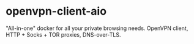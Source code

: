 # openvpn-client-aio
"All-in-one" docker for all your private browsing needs. OpenVPN client, HTTP + Socks + TOR proxies, DNS-over-TLS.
